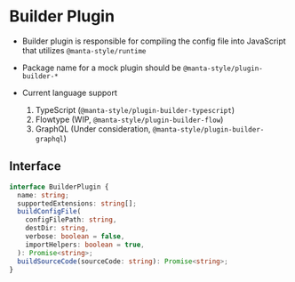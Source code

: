 # Builder Plugin

- Builder plugin is responsible for compiling the config file into JavaScript that utilizes `@manta-style/runtime`
- Package name for a mock plugin should be `@manta-style/plugin-builder-*`
- Current language support

  1. TypeScript (`@manta-style/plugin-builder-typescript`)
  2. Flowtype (WIP, `@manta-style/plugin-builder-flow`)
  3. GraphQL (Under consideration, `@manta-style/plugin-builder-graphql`)

## Interface

```typescript
interface BuilderPlugin {
  name: string;
  supportedExtensions: string[];
  buildConfigFile(
    configFilePath: string,
    destDir: string,
    verbose: boolean = false,
    importHelpers: boolean = true,
  ): Promise<string>;
  buildSourceCode(sourceCode: string): Promise<string>;
}
```
